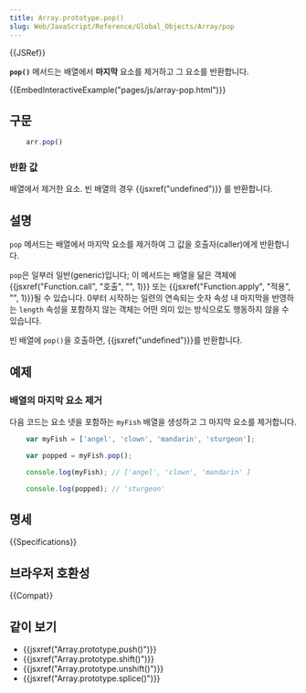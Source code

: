 ```yaml
---
title: Array.prototype.pop()
slug: Web/JavaScript/Reference/Global_Objects/Array/pop
---
```


{{JSRef}}

**`pop()`** 메서드는 배열에서 **마지막** 요소를 제거하고 그 요소를 반환합니다.

{{EmbedInteractiveExample("pages/js/array-pop.html")}}

## 구문

```js
    arr.pop()
```

### 반환 값

배열에서 제거한 요소. 빈 배열의 경우 {{jsxref("undefined")}} 를 반환합니다.

## 설명

`pop` 메서드는 배열에서 마지막 요소를 제거하여 그 값을 호출자(caller)에게 반환합니다.

`pop`은 일부러 일반(generic)입니다; 이 메서드는 배열을 닮은 객체에 {{jsxref("Function.call", "호출", "", 1)}} 또는 {{jsxref("Function.apply", "적용", "", 1)}}될 수 있습니다. 0부터 시작하는 일련의 연속되는 숫자 속성 내 마지막을 반영하는 `length` 속성을 포함하지 않는 객체는 어떤 의미 있는 방식으로도 행동하지 않을 수 있습니다.

빈 배열에 `pop()`을 호출하면, {{jsxref("undefined")}}를 반환합니다.

## 예제

### 배열의 마지막 요소 제거

다음 코드는 요소 넷을 포함하는 `myFish` 배열을 생성하고 그 마지막 요소를 제거합니다.

```js
    var myFish = ['angel', 'clown', 'mandarin', 'sturgeon'];

    var popped = myFish.pop();

    console.log(myFish); // ['angel', 'clown', 'mandarin' ]

    console.log(popped); // 'sturgeon'
```

## 명세

{{Specifications}}

## 브라우저 호환성

{{Compat}}

## 같이 보기

- {{jsxref("Array.prototype.push()")}}
- {{jsxref("Array.prototype.shift()")}}
- {{jsxref("Array.prototype.unshift()")}}
- {{jsxref("Array.prototype.splice()")}}
